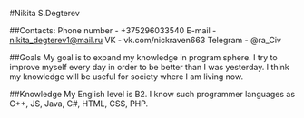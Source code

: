 #Nikita S.Degterev

##Contacts:
Phone number - +375296033540
E-mail - nikita_degterev1@mail.ru
VK - vk.com/nickraven663
Telegram - @ra_Civ

##Goals
My goal is to expand my knowledge in program sphere. I try to improve myself every day in order to be better than I was yesterday. I think my knowledge will be useful for society where I am living now.

##Knowledge
My English level is B2. I know such programmer languages as C++, JS, Java, C#, HTML, CSS, PHP.

